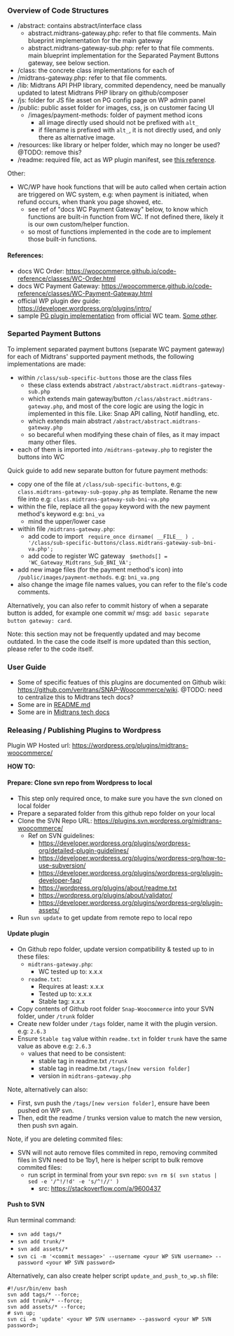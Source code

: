 ### Overview of Code Structures
- /abstract: contains abstract/interface class
  - abstract.midtrans-gateway.php: refer to that file comments. Main blueprint implementation for the main gateway
  - abstract.midtrans-gateway-sub.php: refer to that file comments. main blueprint implementation for the Separated Payment Buttons gateway, see below section.
- /class: the concrete class implementations for each of
- /midtrans-gateway.php: refer to that file comments.
- /lib: Midtrans API PHP library, commited dependency, need be manually updated to latest Midtrans PHP library on github/composer
- /js: folder for JS file asset on PG config page on WP admin panel
- /public: public asset folder for images, css, js on customer facing UI
  - /images/payment-methods: folder of payment method icons
    - all image directly used should not be prefixed with `alt_`
    - if filename is prefixed with `alt_`, it is not directly used, and only there as alternative image.
- /resources: like library or helper folder, which may no longer be used? @TODO: remove this?
- /readme: required file, act as WP plugin manifest, see [this reference](https://wordpress.org/plugins/readme.txt).

Other:
- WC/WP have hook functions that will be auto called when certain action are triggered on WC system, e.g: when payment is initiated, when refund occurs, when thank you page showed, etc.
  - see ref of "docs WC Payment Gateway" below, to know which functions are built-in function from WC. If not defined there, likely it is our own custom/helper function.
  - so most of functions implemented in the code are to implement those built-in functions.

#### References:
- docs WC Order: https://woocommerce.github.io/code-reference/classes/WC-Order.html
- docs WC Payment Gateway: https://woocommerce.github.io/code-reference/classes/WC-Payment-Gateway.html
- official WP plugin dev guide: https://developer.wordpress.org/plugins/intro/
- sample [PG plugin implementation](https://github.com/woocommerce/woocommerce-gateway-stripe/) from official WC team. [Some other](https://github.com/woocommerce?q=gateway&type=&language=&sort=).

### Separted Payment Buttons
To implement separated payment buttons (separate WC payment gateway) for each of Midtrans' supported payment methods, the following implementations are made:
- within `/class/sub-specific-buttons` those are the class files
  - these class extends abstract `/abstract/abstract.midtrans-gateway-sub.php`
  - which extends main gateway/button `/class/abstract.midtrans-gateway.php`, and most of the core logic are using the logic in implemented in this file. Like: Snap API calling, Notif handling, etc.
  - which extends main abstract `/abstract/abstract.midtrans-gateway.php`
  - so becareful when modifying these chain of files, as it may impact many other files.
- each of them is imported into `/midtrans-gateway.php` to register the buttons into WC

Quick guide to add new separate button for future payment methods:
- copy one of the file at `/class/sub-specific-buttons`, e.g: `class.midtrans-gateway-sub-gopay.php` as template. Rename the new file into e.g: `class.midtrans-gateway-sub-bni-va.php`
- within the file, replace all the `gopay` keyword with the new payment method's keyword e.g: `bni_va`
  - mind the upper/lower case
- within file `/midtrans-gateway.php`: 
  - add code to import `
require_once dirname( __FILE__ ) . '/class/sub-specific-buttons/class.midtrans-gateway-sub-bni-va.php';`
  - add code to register WC gateway `
  $methods[] = 'WC_Gateway_Midtrans_Sub_BNI_VA';`
- add new image files (for the payment method's icon) into `/public/images/payment-methods`. e.g: `bni_va.png`
- also change the image file names values, you can refer to the file's code comments.

Alternatively, you can also refer to commit history of when a separate button is added, for example one commit w/ msg: `add basic separate button gateway: card`.

Note: this section may not be frequently updated and may become outdated. In the case the code itself is more updated than this section, please refer to the code itself.

### User Guide
- Some of specific featues of this plugins are documented on Github wiki: https://github.com/veritrans/SNAP-Woocommerce/wiki. @TODO: need to centralize this to Midtrans tech docs?
- Some are in [README.md](./README.md)
- Some are in [Midtrans tech docs](https://docs.midtrans.com/en/snap/with-plugins?id=wordpress-woocommerce)

### Releasing / Publishing Plugins to Wordpress
Plugin WP Hosted url: https://wordpress.org/plugins/midtrans-woocommerce/

**HOW TO:**

#### Prepare: Clone svn repo from Wordpress to local
- This step only required once, to make sure you have the svn cloned on local folder
- Prepare a separated folder from this github repo folder on your local
- Clone the SVN Repo URL: https://plugins.svn.wordpress.org/midtrans-woocommerce/
  - Ref on SVN guidelines:
    - https://developer.wordpress.org/plugins/wordpress-org/detailed-plugin-guidelines/
    - https://developer.wordpress.org/plugins/wordpress-org/how-to-use-subversion/
    - https://developer.wordpress.org/plugins/wordpress-org/plugin-developer-faq/
    - https://wordpress.org/plugins/about/readme.txt
    - https://wordpress.org/plugins/about/validator/
    - https://developer.wordpress.org/plugins/wordpress-org/plugin-assets/
- Run `svn update` to get update from remote repo to local repo

#### Update plugin
- On Github repo folder, update version compatibility & tested up to in these files:
  - `midtrans-gateway.php`:
    - WC tested up to: x.x.x
  - `readme.txt`:
    - Requires at least: x.x.x
    - Tested up to: x.x.x
    - Stable tag: x.x.x
- Copy contents of Github root folder `Snap-Woocommerce` into your SVN folder, under `/trunk` folder
- Create new folder under `/tags` folder, name it with the plugin version. e.g: `2.6.3`
- Ensure `Stable tag` value within `readme.txt` in folder `trunk` have the same value as above e.g: `2.6.3`
  - values that need to be consistent:
    - stable tag in readme.txt `/trunk`
    - stable tag in readme.txt `/tags/[new version folder]`
    - version in `midtrans-gateway.php`

Note, alternatively can also:
- First, svn push the `/tags/[new version folder]`, ensure have been pushed on WP svn.
- Then, edit the readme / trunks version value to match the new version, then push svn again.

Note, if you are deleting commited files:
- SVN will not auto remove files commited in repo, removing commited files in SVN need to be 1by1, here is helper script to bulk remove commited files:
  - run script in terminal from your svn repo: `svn rm $( svn status | sed -e '/^!/!d' -e 's/^!//' )`
    - src: https://stackoverflow.com/a/9600437

#### Push to SVN
Run terminal command:
- `svn add tags/*`
- `svn add trunk/*`
- `svn add assets/*`
- `svn ci -m '<commit message>' --username <your WP SVN username> --password <your WP SVN password>`

Alternatively, can also create helper script `update_and_push_to_wp.sh` file:
```
#!/usr/bin/env bash
svn add tags/* --force; 
svn add trunk/* --force; 
svn add assets/* --force;
# svn up; 
svn ci -m 'update' <your WP SVN username> --password <your WP SVN password>;
```